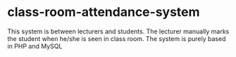 # class-room-attendance-system
This system is between lecturers and students. The lecturer manually marks the student when he/she is seen in class room. The system is purely based in PHP and MySQL
